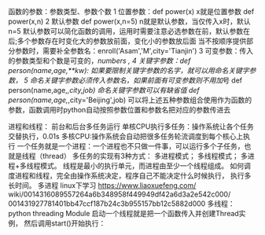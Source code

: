 函数的参数：参数类型、参数个数
1 位置参数：def power(x)   x就是位置参数
          def power(x,n)
2 默认参数  def power(x,n=5) n就是默认参数，当仅传入x时，默认n=5
默认参数可以简化函数的调用，运用时需要注意必选参数在前，默认参数在后;多个参数存在时变化大的参数放前面，变化小的参数放后面
当不按顺序提供部分参数时，需要补全参数名：enroll('Asam','M',city='Tianjin')
3 可变参数：传入的参数类型和个数是可变的，*numbers ,
4 关键字参数：def person(name,age,**kw):
如果要限制关键字参数的名字，就可以用命名关键字参数，
5 命名关键字参数必须传入参数名，如果前面有可变参数则不用加*号
def person(name,age,*,city,job)
命名关键字参数可以有缺省值
def person(name,age,*,city='Beijing',job)
可以将上述五种参数组合使用作为函数的参数，函数调用时python自动按照参数位置和参数名把对应的参数传进去


进程和线程：
前台和后台多任务运行
单核CPU执行多任务：操作系统让各个任务交替执行，0.01s
多核CPU:操作系统会自动把很多任务轮流调度到每个核心上执行
一个任务就是一个进程：一个进程也不只做一件事，可以运行多个子任务，也就是线程（thread）
多任务的实现有3种方式：
多进程模式；
多线程模式；
多进程+多线程模式。
线程是最小的执行单元，而进程由至少一个线程组成。
如何调度进程和线程，完全由操作系统决定，程序自己不能决定什么时候执行，
执行多长时间。
多进程 linux下学习
https://www.liaoxuefeng.com/
wiki/0014316089557264a6b348958f449949df42a6d3a2e542c000/
001431927781401bb47ccf187b24c3b955157bb12c5882d000
多线程：python threading  Module
启动一个线程就是把一个函数传入并创建Thread实例，
然后调用start()开始执行：


